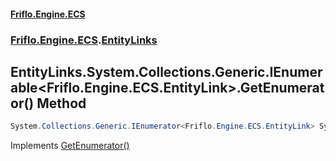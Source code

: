 #### [Friflo.Engine.ECS](index.md 'index')
### [Friflo.Engine.ECS](Friflo.Engine.ECS.md 'Friflo.Engine.ECS').[EntityLinks](EntityLinks.md 'Friflo.Engine.ECS.EntityLinks')

## EntityLinks.System.Collections.Generic.IEnumerable<Friflo.Engine.ECS.EntityLink>.GetEnumerator() Method

```csharp
System.Collections.Generic.IEnumerator<Friflo.Engine.ECS.EntityLink> System.Collections.Generic.IEnumerable<Friflo.Engine.ECS.EntityLink>.GetEnumerator();
```

Implements [GetEnumerator()](https://docs.microsoft.com/en-us/dotnet/api/System.Collections.Generic.IEnumerable-1.GetEnumerator 'System.Collections.Generic.IEnumerable`1.GetEnumerator')